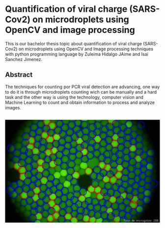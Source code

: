 <h1>Quantification of viral charge (SARS-Cov2) on microdroplets using OpenCV and image processing</h1>
This is our bachelor thesis topic about quantification of viral charge (SARS-Cov2) on microdroplets using OpenCV and Image processing techniques with python programming language by Zuleima Hidalgo JAime and Isai Sanchez Jimenez.
<h2>Abstract</h2>
<p>The techniques for counting por PCR viral detection are advancing,
one way to do it is through microdroplets counting wich can be manually and 
a hard task and the other way is using the technology, computer vision and Machine Learning
to count and obtain information to process and analyze images.</p>
<br>
<img src="img/MG_CVM_KMEAN.png">
